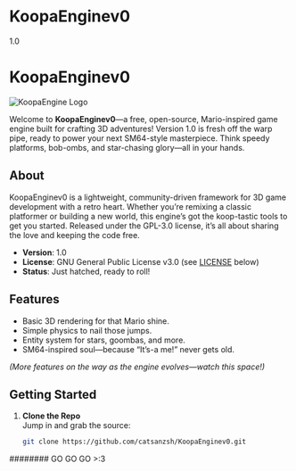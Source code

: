# KoopaEnginev0
1.0 
# KoopaEnginev0

![KoopaEngine Logo](https://via.placeholder.com/150) <!-- Replace with your own logo if you’ve got one! -->

Welcome to **KoopaEnginev0**—a free, open-source, Mario-inspired game engine built for crafting 3D adventures! Version 1.0 is fresh off the warp pipe, ready to power your next SM64-style masterpiece. Think speedy platforms, bob-ombs, and star-chasing glory—all in your hands.

## About

KoopaEnginev0 is a lightweight, community-driven framework for 3D game development with a retro heart. Whether you’re remixing a classic platformer or building a new world, this engine’s got the koop-tastic tools to get you started. Released under the GPL-3.0 license, it’s all about sharing the love and keeping the code free.

- **Version**: 1.0
- **License**: GNU General Public License v3.0 (see [LICENSE](#license) below)
- **Status**: Just hatched, ready to roll!

## Features

- Basic 3D rendering for that Mario shine.
- Simple physics to nail those jumps.
- Entity system for stars, goombas, and more.
- SM64-inspired soul—because “It’s-a me!” never gets old.

*(More features on the way as the engine evolves—watch this space!)*

## Getting Started

1. **Clone the Repo**  
   Jump in and grab the source:
   ```bash
   git clone https://github.com/catsanzsh/KoopaEnginev0.git
 ######## GO GO GO >:3 
